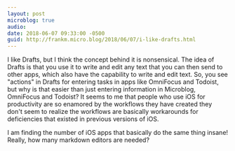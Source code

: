 ```yaml
---
layout: post
microblog: true
audio: 
date: 2018-06-07 09:33:00 -0500
guid: http://frankm.micro.blog/2018/06/07/i-like-drafts.html
---
```

I like Drafts, but I think the concept behind it is nonsensical. The idea of Drafts is that you use it to write and edit any text that you can then send to other apps, which also have the capability to write and edit text. So, you see "actions" in Drafts for entering tasks in apps like OmniFocus and Todoist, but why is that easier than just entering information in Microblog, OmniFocus and Todoist? It seems to me that people who use iOS for productivity are so enamored by the workflows they have created they don't seem to realize the workflows are basically workarounds for deficiencies that existed in previous versions of iOS. 

I am finding the number of iOS apps that basically do the same thing insane! Really, how many markdown editors are needed? 
